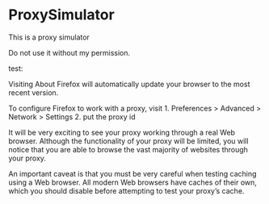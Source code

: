 # ProxySimulator
This is a proxy simulator

Do not use it without my permission.

test:

Visiting About Firefox will automatically update your browser to the most recent version.

To configure Firefox to work with a proxy, visit
    1. Preferences > Advanced > Network > Settings
    2. put the proxy id
    
It will be very exciting to see your proxy working through a real Web browser. Although the functionality of your proxy will be limited, you will notice that you are able to browse the vast majority of websites through your proxy.

An important caveat is that you must be very careful when testing caching using a Web browser. All modern Web browsers have caches of their own, which you should disable before attempting to test your proxy’s cache.
